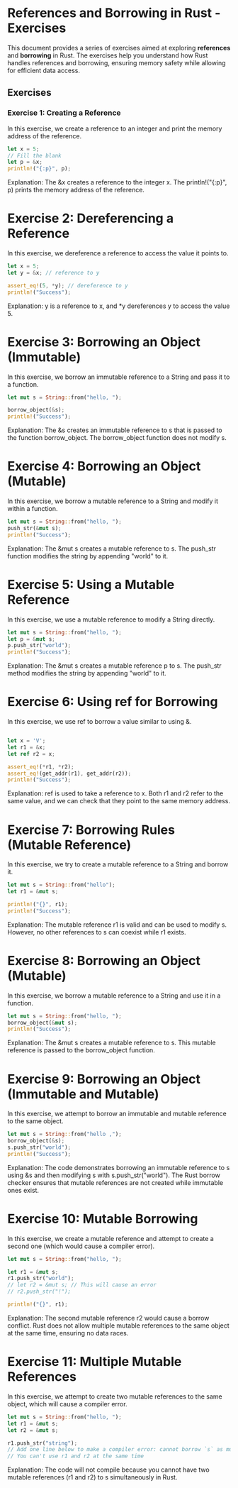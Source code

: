 # References and Borrowing in Rust - Exercises

This document provides a series of exercises aimed at exploring **references** and **borrowing** in Rust. The exercises help you understand how Rust handles references and borrowing, ensuring memory safety while allowing for efficient data access.

## Exercises

### Exercise 1: Creating a Reference
In this exercise, we create a reference to an integer and print the memory address of the reference.

```rust
let x = 5;
// Fill the blank
let p = &x;
println!("{:p}", p);
```
Explanation: The &x creates a reference to the integer x. The println!("{:p}", p) prints the memory address of the reference.

# Exercise 2: Dereferencing a Reference
In this exercise, we dereference a reference to access the value it points to.

```rust
let x = 5;
let y = &x; // reference to y

assert_eq!(5, *y); // dereference to y
println!("Success");
```
Explanation: y is a reference to x, and *y dereferences y to access the value 5.

# Exercise 3: Borrowing an Object (Immutable)
In this exercise, we borrow an immutable reference to a String and pass it to a function.

```rust
let mut s = String::from("hello, ");

borrow_object(&s);
println!("Success");
```
Explanation: The &s creates an immutable reference to s that is passed to the function borrow_object. The borrow_object function does not modify s.


# Exercise 4: Borrowing an Object (Mutable)
In this exercise, we borrow a mutable reference to a String and modify it within a function.

```rust
let mut s = String::from("hello, ");
push_str(&mut s);
println!("Success");
```
Explanation: The &mut s creates a mutable reference to s. The push_str function modifies the string by appending "world" to it.


# Exercise 5: Using a Mutable Reference
In this exercise, we use a mutable reference to modify a String directly.

```rust
let mut s = String::from("hello, ");
let p = &mut s;
p.push_str("world");
println!("Success");
```
Explanation: The &mut s creates a mutable reference p to s. The push_str method modifies the string by appending "world" to it.


# Exercise 6: Using ref for Borrowing
In this exercise, we use ref to borrow a value similar to using &.

```rust

let x = 'V';
let r1 = &x;
let ref r2 = x;

assert_eq!(*r1, *r2);
assert_eq!(get_addr(r1), get_addr(r2));
println!("Success");
```
Explanation: ref is used to take a reference to x. Both r1 and r2 refer to the same value, and we can check that they point to the same memory address.


# Exercise 7: Borrowing Rules (Mutable Reference)
In this exercise, we try to create a mutable reference to a String and borrow it.

```rust
let mut s = String::from("hello");
let r1 = &mut s;

println!("{}", r1);
println!("Success");
```
Explanation: The mutable reference r1 is valid and can be used to modify s. However, no other references to s can coexist while r1 exists.

# Exercise 8: Borrowing an Object (Mutable)

In this exercise, we borrow a mutable reference to a String and use it in a function.

```rust
let mut s = String::from("hello, ");
borrow_object(&mut s);
println!("Success");
```

Explanation: The &mut s creates a mutable reference to s. This mutable reference is passed to the borrow_object function.


# Exercise 9: Borrowing an Object (Immutable and Mutable)

In this exercise, we attempt to borrow an immutable and mutable reference to the same object.

```rust
let mut s = String::from("hello ,");
borrow_object(&s);
s.push_str("world");
println!("Success");
```
Explanation: The code demonstrates borrowing an immutable reference to s using &s and then modifying s with s.push_str("world"). The Rust borrow checker ensures that mutable references are not created while immutable ones exist.

# Exercise 10: Mutable Borrowing
In this exercise, we create a mutable reference and attempt to create a second one (which would cause a compiler error).

```rust
let mut s = String::from("hello, ");

let r1 = &mut s;
r1.push_str("world");
// let r2 = &mut s; // This will cause an error
// r2.push_str("!");

println!("{}", r1);
```
Explanation: The second mutable reference r2 would cause a borrow conflict. Rust does not allow multiple mutable references to the same object at the same time, ensuring no data races.

# Exercise 11: Multiple Mutable References
In this exercise, we attempt to create two mutable references to the same object, which will cause a compiler error.

```rust
let mut s = String::from("hello, ");
let r1 = &mut s;
let r2 = &mut s;

r1.push_str("string");
// Add one line below to make a compiler error: cannot borrow `s` as mutable more than once at a time
// You can't use r1 and r2 at the same time
```
Explanation: The code will not compile because you cannot have two mutable references (r1 and r2) to s simultaneously in Rust.
